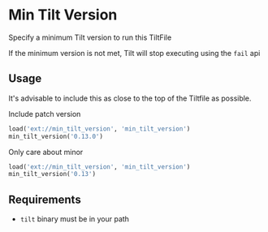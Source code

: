 # Min Tilt Version

Specify a minimum Tilt version to run this TiltFile

If the minimum version is not met, Tilt will stop executing using the `fail` api

## Usage

It's advisable to include this as close to the top of the Tiltfile as possible.

Include patch version

```py
load('ext://min_tilt_version', 'min_tilt_version')
min_tilt_version('0.13.0')
```

Only care about minor

```py
load('ext://min_tilt_version', 'min_tilt_version')
min_tilt_version('0.13')
```

## Requirements

* `tilt` binary must be in your path
